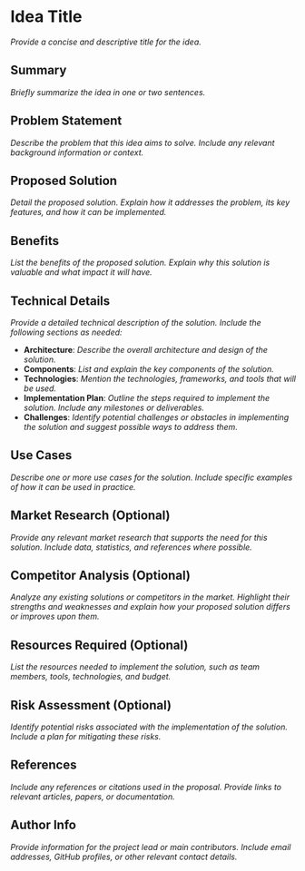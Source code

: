# Idea Title
*Provide a concise and descriptive title for the idea.*

## Summary
*Briefly summarize the idea in one or two sentences.*

## Problem Statement
*Describe the problem that this idea aims to solve. Include any relevant background information or context.*

## Proposed Solution
*Detail the proposed solution. Explain how it addresses the problem, its key features, and how it can be implemented.*

## Benefits
*List the benefits of the proposed solution. Explain why this solution is valuable and what impact it will have.*

## Technical Details
*Provide a detailed technical description of the solution. Include the following sections as needed:*

- **Architecture**: *Describe the overall architecture and design of the solution.*
- **Components**: *List and explain the key components of the solution.*
- **Technologies**: *Mention the technologies, frameworks, and tools that will be used.*
- **Implementation Plan**: *Outline the steps required to implement the solution. Include any milestones or deliverables.*
- **Challenges**: *Identify potential challenges or obstacles in implementing the solution and suggest possible ways to address them.*

## Use Cases
*Describe one or more use cases for the solution. Include specific examples of how it can be used in practice.*

## Market Research (Optional)
*Provide any relevant market research that supports the need for this solution. Include data, statistics, and references where possible.*

## Competitor Analysis (Optional)
*Analyze any existing solutions or competitors in the market. Highlight their strengths and weaknesses and explain how your proposed solution differs or improves upon them.*

## Resources Required (Optional)
*List the resources needed to implement the solution, such as team members, tools, technologies, and budget.*

## Risk Assessment (Optional)
*Identify potential risks associated with the implementation of the solution. Include a plan for mitigating these risks.*

## References
*Include any references or citations used in the proposal. Provide links to relevant articles, papers, or documentation.*

## Author Info
*Provide information for the project lead or main contributors. Include email addresses, GitHub profiles, or other relevant contact details.*
